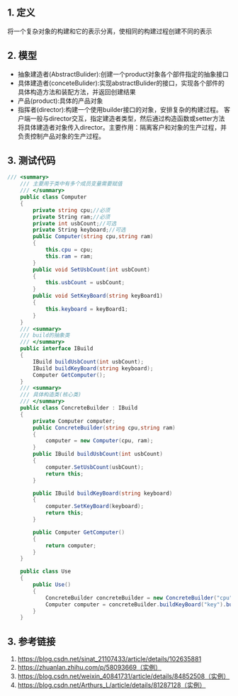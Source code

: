 ## 1. 定义
将一个复杂对象的构建和它的表示分离，使相同的构建过程创建不同的表示

## 2. 模型
* 抽象建造者(AbstractBulider):创建一个product对象各个部件指定的抽象接口
* 具体建造者(conceteBulider):实现abstractBulider的接口，实现各个部件的具体构造方法和装配方法，并返回创建结果
* 产品(product):具体的产品对象
* 指挥者(director):构建一个使用builder接口的对象，安排复杂的构建过程。 客户端一般与director交互，指定建造者类型，然后通过构造函数或setter方法将具体建造者对象传入director。主要作用：隔离客户和对象的生产过程，并负责控制产品对象的生产过程。

## 3. 测试代码
````C#
/// <summary>
    /// 主要用于类中有多个成员变量需要赋值
    /// </summary>
    public class Computer
    {
        private string cpu;//必须
        private String ram;//必须
        private int usbCount;//可选
        private String keyboard;//可选
        public Computer(string cpu,string ram)
        {
            this.cpu = cpu;
            this.ram = ram;
        }
        public void SetUsbCount(int usbCount)
        {
            this.usbCount = usbCount;
        }
        public void SetKeyBoard(string keyBoard1)
        {
            this.keyboard = keyBoard1;
        }
    }
    /// <summary>
    /// build的抽象类
    /// </summary>
    public interface IBuild
    {
        IBuild buildUsbCount(int usbCount);
        IBuild buildKeyBoard(string keyboard);
        Computer GetComputer();
    }
    /// <summary>
    /// 具体构造类(核心类)
    /// </summary>
    public class ConcreteBuilder : IBuild
    {
        private Computer computer;
        public ConcreteBuilder(string cpu,string ram)
        {
            computer = new Computer(cpu, ram);
        }
        public IBuild buildUsbCount(int usbCount)
        {
            computer.SetUsbCount(usbCount);
            return this;
        }

        public IBuild buildKeyBoard(string keyboard)
        {
            computer.SetKeyBoard(keyboard);
            return this;
        }

        public Computer GetComputer() 
        {
            return computer;
        }
    }

    public class Use
    {
        public Use()
        {
            ConcreteBuilder concreteBuilder = new ConcreteBuilder("cpu", "ram");
            Computer computer = concreteBuilder.buildKeyBoard("key").buildUsbCount(10).GetComputer();
        }
    }
````

## 3. 参考链接
1. https://blog.csdn.net/sinat_21107433/article/details/102635881
2. https://zhuanlan.zhihu.com/p/58093669（实例）
3. https://blog.csdn.net/weixin_40841731/article/details/84852508（实例）
4. https://blog.csdn.net/Arthurs_L/article/details/81287128（实例）